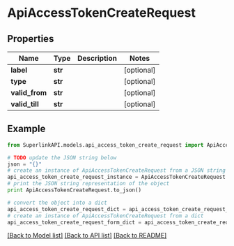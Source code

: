 # ApiAccessTokenCreateRequest


## Properties
Name | Type | Description | Notes
------------ | ------------- | ------------- | -------------
**label** | **str** |  | [optional] 
**type** | **str** |  | [optional] 
**valid_from** | **str** |  | [optional] 
**valid_till** | **str** |  | [optional] 

## Example

```python
from SuperlinkAPI.models.api_access_token_create_request import ApiAccessTokenCreateRequest

# TODO update the JSON string below
json = "{}"
# create an instance of ApiAccessTokenCreateRequest from a JSON string
api_access_token_create_request_instance = ApiAccessTokenCreateRequest.from_json(json)
# print the JSON string representation of the object
print ApiAccessTokenCreateRequest.to_json()

# convert the object into a dict
api_access_token_create_request_dict = api_access_token_create_request_instance.to_dict()
# create an instance of ApiAccessTokenCreateRequest from a dict
api_access_token_create_request_form_dict = api_access_token_create_request.from_dict(api_access_token_create_request_dict)
```
[[Back to Model list]](../README.md#documentation-for-models) [[Back to API list]](../README.md#documentation-for-api-endpoints) [[Back to README]](../README.md)


